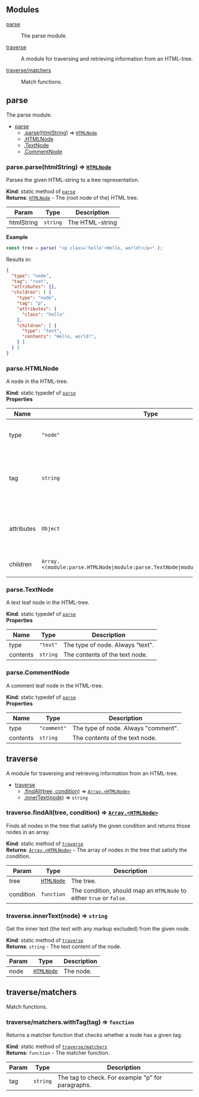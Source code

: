 ## Modules

<dl>
<dt><a href="#module_parse">parse</a></dt>
<dd><p>The parse module.</p>
</dd>
<dt><a href="#module_traverse">traverse</a></dt>
<dd><p>A module for traversing and retrieving information from
an HTML-tree.</p>
</dd>
<dt><a href="#module_traverse/matchers">traverse/matchers</a></dt>
<dd><p>Match functions.</p>
</dd>
</dl>

<a name="module_parse"></a>

## parse
The parse module.


* [parse](#module_parse)
    * [.parse(htmlString)](#module_parse.parse) ⇒ [<code>HTMLNode</code>](#module_parse.HTMLNode)
    * [.HTMLNode](#module_parse.HTMLNode)
    * [.TextNode](#module_parse.TextNode)
    * [.CommentNode](#module_parse.CommentNode)

<a name="module_parse.parse"></a>

### parse.parse(htmlString) ⇒ [<code>HTMLNode</code>](#module_parse.HTMLNode)
Parses the given HTML-string to a tree representation.

**Kind**: static method of [<code>parse</code>](#module_parse)  
**Returns**: [<code>HTMLNode</code>](#module_parse.HTMLNode) - The (root node of the) HTML tree.  

| Param | Type | Description |
| --- | --- | --- |
| htmlString | <code>string</code> | The HTML-string |

**Example**  
```js
const tree = parse( "<p class='hello'>Hello, world!</p>" );
```
Results in:
```json
{
  "type": "node",
  "tag": "root",
  "attributes": {},
  "children": [ {
    "type": "node",
    "tag": "p",
    "attributes": {
      "class": "hello"
    },
    "children": [ {
      "type": "text",
      "contents": "Hello, world!",
    } ]
  } ]
}
```
<a name="module_parse.HTMLNode"></a>

### parse.HTMLNode
A node in the HTML-tree.

**Kind**: static typedef of [<code>parse</code>](#module_parse)  
**Properties**

| Name | Type | Description |
| --- | --- | --- |
| type | <code>&quot;node&quot;</code> | The type of node. Always `node`. |
| tag | <code>string</code> | The tag of the node, e.g. `p` for paragraphs or `h2` for level 2 headings. |
| attributes | <code>Object</code> | The attributes of the node as a key-value map of strings. |
| children | <code>Array.&lt;(module:parse.HTMLNode\|module:parse.TextNode\|module:parse.CommentNode)&gt;</code> | The children of the node. |

<a name="module_parse.TextNode"></a>

### parse.TextNode
A text leaf node in the HTML-tree.

**Kind**: static typedef of [<code>parse</code>](#module_parse)  
**Properties**

| Name | Type | Description |
| --- | --- | --- |
| type | <code>&quot;text&quot;</code> | The type of node. Always "text". |
| contents | <code>string</code> | The contents of the text node. |

<a name="module_parse.CommentNode"></a>

### parse.CommentNode
A comment leaf node in the HTML-tree.

**Kind**: static typedef of [<code>parse</code>](#module_parse)  
**Properties**

| Name | Type | Description |
| --- | --- | --- |
| type | <code>&quot;comment&quot;</code> | The type of node. Always "comment". |
| contents | <code>string</code> | The contents of the text node. |

<a name="module_traverse"></a>

## traverse
A module for traversing and retrieving information from
an HTML-tree.


* [traverse](#module_traverse)
    * [.findAll(tree, condition)](#module_traverse.findAll) ⇒ [<code>Array.&lt;HTMLNode&gt;</code>](#module_parse.HTMLNode)
    * [.innerText(node)](#module_traverse.innerText) ⇒ <code>string</code>

<a name="module_traverse.findAll"></a>

### traverse.findAll(tree, condition) ⇒ [<code>Array.&lt;HTMLNode&gt;</code>](#module_parse.HTMLNode)
Finds all nodes in the tree that satisfy the given condition
and returns those nodes in an array.

**Kind**: static method of [<code>traverse</code>](#module_traverse)  
**Returns**: [<code>Array.&lt;HTMLNode&gt;</code>](#module_parse.HTMLNode) - The array of nodes in the tree that satisfy the condition.  

| Param | Type | Description |
| --- | --- | --- |
| tree | [<code>HTMLNode</code>](#module_parse.HTMLNode) | The tree. |
| condition | <code>function</code> | The condition, should map an `HTMLNode` to either `true` or `false`. |

<a name="module_traverse.innerText"></a>

### traverse.innerText(node) ⇒ <code>string</code>
Get the inner text (the text with any markup excluded)
from the given node.

**Kind**: static method of [<code>traverse</code>](#module_traverse)  
**Returns**: <code>string</code> - The text content of the node.  

| Param | Type | Description |
| --- | --- | --- |
| node | [<code>HTMLNode</code>](#module_parse.HTMLNode) | The node. |

<a name="module_traverse/matchers"></a>

## traverse/matchers
Match functions.

<a name="module_traverse/matchers.withTag"></a>

### traverse/matchers.withTag(tag) ⇒ <code>function</code>
Returns a matcher function that checks whether a node
has a given tag.

**Kind**: static method of [<code>traverse/matchers</code>](#module_traverse/matchers)  
**Returns**: <code>function</code> - The matcher function.  

| Param | Type | Description |
| --- | --- | --- |
| tag | <code>string</code> | The tag to check. For example "p" for paragraphs. |

